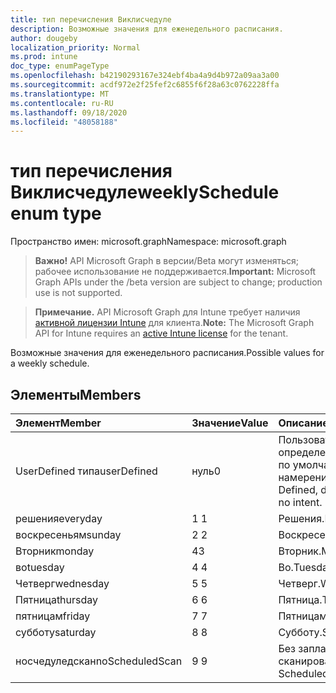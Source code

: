 ```yaml
---
title: тип перечисления Виклисчедуле
description: Возможные значения для еженедельного расписания.
author: dougeby
localization_priority: Normal
ms.prod: intune
doc_type: enumPageType
ms.openlocfilehash: b42190293167e324ebf4ba4a9d4b972a09aa3a00
ms.sourcegitcommit: acdf972e2f25fef2c6855f6f28a63c0762228ffa
ms.translationtype: MT
ms.contentlocale: ru-RU
ms.lasthandoff: 09/18/2020
ms.locfileid: "48058188"
---
```

# <a name="weeklyschedule-enum-type"></a><span data-ttu-id="382f7-103">тип перечисления Виклисчедуле</span><span class="sxs-lookup"><span data-stu-id="382f7-103">weeklySchedule enum type</span></span>

<span data-ttu-id="382f7-104">Пространство имен: microsoft.graph</span><span class="sxs-lookup"><span data-stu-id="382f7-104">Namespace: microsoft.graph</span></span>

> <span data-ttu-id="382f7-105">**Важно!** API Microsoft Graph в версии/Beta могут изменяться; рабочее использование не поддерживается.</span><span class="sxs-lookup"><span data-stu-id="382f7-105">**Important:** Microsoft Graph APIs under the /beta version are subject to change; production use is not supported.</span></span>

> <span data-ttu-id="382f7-106">**Примечание.** API Microsoft Graph для Intune требует наличия [активной лицензии Intune](https://go.microsoft.com/fwlink/?linkid=839381) для клиента.</span><span class="sxs-lookup"><span data-stu-id="382f7-106">**Note:** The Microsoft Graph API for Intune requires an [active Intune license](https://go.microsoft.com/fwlink/?linkid=839381) for the tenant.</span></span>

<span data-ttu-id="382f7-107">Возможные значения для еженедельного расписания.</span><span class="sxs-lookup"><span data-stu-id="382f7-107">Possible values for a weekly schedule.</span></span>

## <a name="members"></a><span data-ttu-id="382f7-108">Элементы</span><span class="sxs-lookup"><span data-stu-id="382f7-108">Members</span></span>
|<span data-ttu-id="382f7-109">Элемент</span><span class="sxs-lookup"><span data-stu-id="382f7-109">Member</span></span>|<span data-ttu-id="382f7-110">Значение</span><span class="sxs-lookup"><span data-stu-id="382f7-110">Value</span></span>|<span data-ttu-id="382f7-111">Описание</span><span class="sxs-lookup"><span data-stu-id="382f7-111">Description</span></span>|
|:---|:---|:---|
|<span data-ttu-id="382f7-112">UserDefined типа</span><span class="sxs-lookup"><span data-stu-id="382f7-112">userDefined</span></span>|<span data-ttu-id="382f7-113">нуль</span><span class="sxs-lookup"><span data-stu-id="382f7-113">0</span></span>|<span data-ttu-id="382f7-114">Пользователь определен, значение по умолчанию, без намерения.</span><span class="sxs-lookup"><span data-stu-id="382f7-114">User Defined, default value, no intent.</span></span>|
|<span data-ttu-id="382f7-115">решения</span><span class="sxs-lookup"><span data-stu-id="382f7-115">everyday</span></span>|<span data-ttu-id="382f7-116">1 </span><span class="sxs-lookup"><span data-stu-id="382f7-116">1</span></span>|<span data-ttu-id="382f7-117">Решения.</span><span class="sxs-lookup"><span data-stu-id="382f7-117">Everyday.</span></span>|
|<span data-ttu-id="382f7-118">воскресеньям</span><span class="sxs-lookup"><span data-stu-id="382f7-118">sunday</span></span>|<span data-ttu-id="382f7-119">2 </span><span class="sxs-lookup"><span data-stu-id="382f7-119">2</span></span>|<span data-ttu-id="382f7-120">Воскресеньям.</span><span class="sxs-lookup"><span data-stu-id="382f7-120">Sunday.</span></span>|
|<span data-ttu-id="382f7-121">Вторник</span><span class="sxs-lookup"><span data-stu-id="382f7-121">monday</span></span>|<span data-ttu-id="382f7-122">4</span><span class="sxs-lookup"><span data-stu-id="382f7-122">3</span></span>|<span data-ttu-id="382f7-123">Вторник.</span><span class="sxs-lookup"><span data-stu-id="382f7-123">Monday.</span></span>|
|<span data-ttu-id="382f7-124">во</span><span class="sxs-lookup"><span data-stu-id="382f7-124">tuesday</span></span>|<span data-ttu-id="382f7-125">4 </span><span class="sxs-lookup"><span data-stu-id="382f7-125">4</span></span>|<span data-ttu-id="382f7-126">Во.</span><span class="sxs-lookup"><span data-stu-id="382f7-126">Tuesday.</span></span>|
|<span data-ttu-id="382f7-127">Четверг</span><span class="sxs-lookup"><span data-stu-id="382f7-127">wednesday</span></span>|<span data-ttu-id="382f7-128">5 </span><span class="sxs-lookup"><span data-stu-id="382f7-128">5</span></span>|<span data-ttu-id="382f7-129">Четверг.</span><span class="sxs-lookup"><span data-stu-id="382f7-129">Wednesday.</span></span>|
|<span data-ttu-id="382f7-130">Пятница</span><span class="sxs-lookup"><span data-stu-id="382f7-130">thursday</span></span>|<span data-ttu-id="382f7-131">6 </span><span class="sxs-lookup"><span data-stu-id="382f7-131">6</span></span>|<span data-ttu-id="382f7-132">Пятница.</span><span class="sxs-lookup"><span data-stu-id="382f7-132">Thursday.</span></span>|
|<span data-ttu-id="382f7-133">пятницам</span><span class="sxs-lookup"><span data-stu-id="382f7-133">friday</span></span>|<span data-ttu-id="382f7-134">7 </span><span class="sxs-lookup"><span data-stu-id="382f7-134">7</span></span>|<span data-ttu-id="382f7-135">Пятницам.</span><span class="sxs-lookup"><span data-stu-id="382f7-135">Friday.</span></span>|
|<span data-ttu-id="382f7-136">субботу</span><span class="sxs-lookup"><span data-stu-id="382f7-136">saturday</span></span>|<span data-ttu-id="382f7-137">8 </span><span class="sxs-lookup"><span data-stu-id="382f7-137">8</span></span>|<span data-ttu-id="382f7-138">Субботу.</span><span class="sxs-lookup"><span data-stu-id="382f7-138">Saturday.</span></span>|
|<span data-ttu-id="382f7-139">носчедуледскан</span><span class="sxs-lookup"><span data-stu-id="382f7-139">noScheduledScan</span></span>|<span data-ttu-id="382f7-140">9 </span><span class="sxs-lookup"><span data-stu-id="382f7-140">9</span></span>|<span data-ttu-id="382f7-141">Без запланированного сканирования</span><span class="sxs-lookup"><span data-stu-id="382f7-141">No Scheduled Scan</span></span>|






